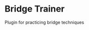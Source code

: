 # Bridge Trainer
Plugin for practicing bridge techniques
<!-- The plugin is in development, so there's nothing to show here yet -->
